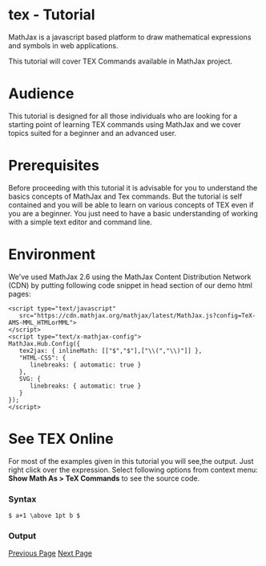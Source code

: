 # tex - Tutorial
MathJax is a javascript based platform to draw mathematical expressions and symbols in web applications.

This tutorial will cover TEX Commands available in MathJax project.

# Audience
This tutorial is designed for all those individuals who are looking for a starting point of learning TEX commands using MathJax and we cover topics suited for a beginner and an advanced user.

# Prerequisites
Before proceeding with this tutorial it is advisable for you to understand the basics concepts of MathJax and Tex commands. But the tutorial is self contained and you will be able to learn on various concepts of TEX even if you are a beginner. You just need to have a basic understanding of working with a simple text editor and command line.

# Environment
We've used MathJax 2.6 using the MathJax Content Distribution Network (CDN) by putting following code snippet in head section of our demo html pages:

```
<script type="text/javascript"
   src="https://cdn.mathjax.org/mathjax/latest/MathJax.js?config=TeX-AMS-MML_HTMLorMML">
</script>
<script type="text/x-mathjax-config">
MathJax.Hub.Config({
   tex2jax: { inlineMath: [["$","$"],["\\(","\\)"]] },
   "HTML-CSS": {
      linebreaks: { automatic: true }
   },
   SVG: { 
      linebreaks: { automatic: true } 
   }
});
</script>
```
# See TEX Online
For most of the examples given in this tutorial you will see,the output. Just right click over the expression. Select following options from context menu: **Show Math As > TeX Commands** to see the source code.

### Syntax
```
$ a+1 \above 1pt b $
```
### Output

[Previous Page](../tex_commands/index.md) [Next Page](../tex_commands/hash.md) 
